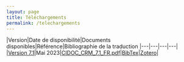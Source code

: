 ```yaml
---
layout: page
title: Téléchargements
permalink: /telechargements
---
```


|Version|Date de disponibilité|Documents disponibles|Référence|Bibliographie de la traduction
|---|---|---|---|
|[Version 7.1](/v7.1/information/introduction)|Mai 2023|[CIDOC_CRM_7.1_FR.pdf](https://drive.google.com/file/d/1AI4cSZFlueWwhKimjbrg5I9nCY9uEeB1/view?usp=drive_link)|[BibTex](/cite/CIDOC_CRM_7.1_FR.bib)|[Zotero](https://www.zotero.org/groups/5050541/traduction_en_franais_du_cidoc_crm/collections/655TQXP6)|